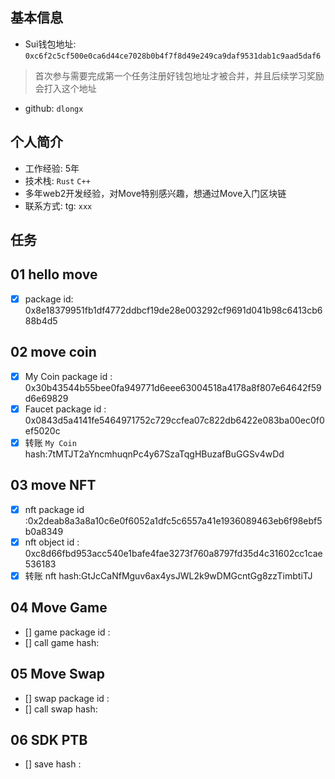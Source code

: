 ## 基本信息
- Sui钱包地址: `0xc6f2c5cf500e0ca6d44ce7028b0b4f7f8d49e249ca9daf9531dab1c9aad5daf6`
> 首次参与需要完成第一个任务注册好钱包地址才被合并，并且后续学习奖励会打入这个地址
- github: `dlongx`

## 个人简介
- 工作经验: 5年
- 技术栈: `Rust` `C++`
- 多年web2开发经验，对Move特别感兴趣，想通过Move入门区块链
- 联系方式: tg: `xxx` 

## 任务

##   01 hello move  
- [x] package id: 0x8e18379951fb1df4772ddbcf19de28e003292cf9691d041b98c6413cb688b4d5

##   02 move coin
- [x] My Coin package id : 0x30b43544b55bee0fa949771d6eee63004518a4178a8f807e64642f59d6e69829
- [x] Faucet package id : 0x0843d5a4141fe5464971752c729ccfea07c822db6422e083ba00ec0f0ef5020c
- [x] 转账 `My Coin` hash:7tMTJT2aYncmhuqnPc4y67SzaTqgHBuzafBuGGSv4wDd

##   03 move NFT
- [x] nft package id :0x2deab8a3a8a10c6e0f6052a1dfc5c6557a41e1936089463eb6f98ebf5b0a8349
- [x] nft object id : 0xc8d66fbd953acc540e1bafe4fae3273f760a8797fd35d4c31602cc1cae536183
- [x] 转账 nft  hash:GtJcCaNfMguv6ax4ysJWL2k9wDMGcntGg8zzTimbtiTJ

##   04 Move Game
- [] game package id :
- [] call game hash:

##   05 Move Swap
- [] swap package id :
- [] call swap hash:

##   06 SDK PTB
- [] save hash :
